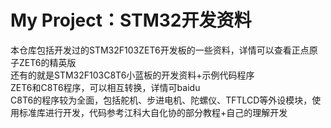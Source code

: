 # My Project：STM32开发资料  
本仓库包括开发过的STM32F103ZET6开发板的一些资料，详情可以查看正点原子ZET6的精英版  
还有的就是STM32F103C8T6小蓝板的开发资料+示例代码程序  
ZET6和C8T6程序，可以相互转换，详情可baidu  
C8T6的程序较为全面，包括舵机、步进电机、陀螺仪、TFTLCD等外设模块，使用标准库进行开发，代码参考江科大自化协的部分教程+自己的理解开发  
